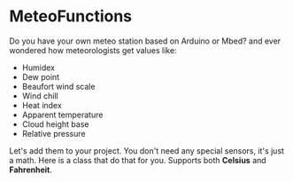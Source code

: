 # MeteoFunctions
Do you have your own meteo station based on Arduino or Mbed? and ever wondered how meteorologists get values like:
- Humidex
- Dew point
- Beaufort wind scale
- Wind chill
- Heat index
- Apparent temperature
- Cloud height base
- Relative pressure

Let's add them to your project. You don't need any special sensors, it's just a math. Here is a class that do that for you. Supports both **Celsius** and **Fahrenheit**.
